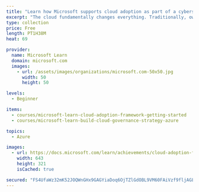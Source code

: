 ```yaml
---
title: "Learn how Microsoft supports cloud adoption as part of a cybersecurity solution"
excerpt: "The cloud fundamentally changes everything. Traditionally, ownership and responsibility for all aspects of the technology you use, from infrastructure to software, has fallen to enterprises. When you move to the cloud, you can instead provision and consume just the resources you need, when you need them. Although the cloud offers tremendous flexibility, to get the most benefit out of your move to the cloud, you need a proven and consistent methodology for adopting cloud technologies. The Microsoft Cloud Adoption Framework for Azure meets that need, helping guide decisions throughout cloud adoption. This learning path provides an overview of the Microsoft Cloud Adoption Framework for Azure and how to use it as part of a cybersecurity solution.The deadline for agencies to update plans for federal network infrastructure, including adoption of cloud technology, and report those plans to OMB/NSC, per Section 3 of the Executive Order on Improving the Nation's Cybersecurity, is **July 11, 2021**."
type: collection
price: Free
length: PT1H38M
heat: 69

provider:
  name: Microsoft Learn
  domain: microsoft.com
  images:
    - url: /assets/images/organizations/microsoft.com-50x50.jpg
      width: 50
      height: 50

levels:
  - Beginner

items:
  - courses/microsoft-learn-cloud-adoption-framework-getting-started
  - courses/microsoft-learn-build-cloud-governance-strategy-azure

topics:
  - Azure

images:
  - url: https://docs.microsoft.com/learn/achievements/cloud-adoption-framework-getting-started-social.png
    width: 643
    height: 321
    isCached: true

secured: "FS4UfaWz32mK52JOQWnGHx9GAGYiaDoq6OjTZlGdOBL9VM60FAiVzf9fljAGLH4rbR3FuYQNzm1sEnRdRA17XTEsmkxRLzu7Oim7DJ8Sm4SVKeuZZMV7KJZKPj8gUBY6aOzaoQ1Lg2LMWyR8SGJpqsn2TaASqDm7ikNg63p/FSdiCyJLRTECDYCsVcbgw18ii/5fg/U0ARASlTTPhQrEG38vAghMpBmsqBqZ1mkEGSW5TI19W/jBKId9akYpZBlTqtRuRn87jiEe4AtEzXSpEKh/nokjHbrce+aXBmFKV0VXNhDQDTW3pe8xge7z+4ANr4Rhy2eFQxSdJ5elP2Un2yoxerwTIj2BqK39O2c6V5Y=;InB4fR3BEDfjR2lPHz3PmQ=="
---
```



